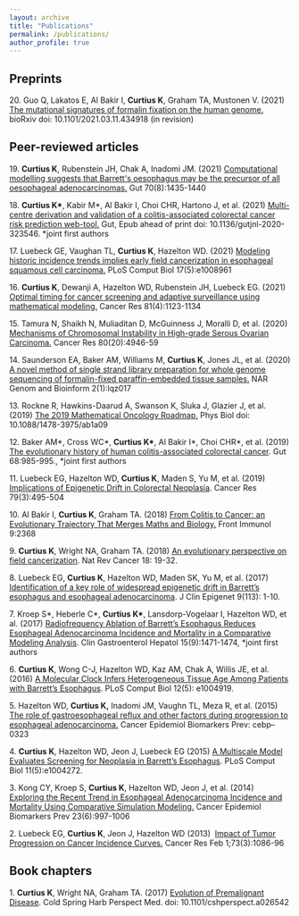 ```yaml
---
layout: archive
title: "Publications"
permalink: /publications/
author_profile: true
---
```


<h2>Preprints</h2>

<p>20.  Guo Q, Lakatos E, Al Bakir I, <strong>Curtius K</strong>, Graham TA, Mustonen V. (2021) <a href="https://www.biorxiv.org/content/10.1101/2021.03.11.434918v1" target="_blank"> The mutational signatures of formalin fixation on the human genome.</a> bioRxiv doi: 10.1101/2021.03.11.434918 (in revision)

<h2>Peer-reviewed articles</h2>
<p>19. <strong>Curtius K</strong>, Rubenstein JH, Chak A, Inadomi JM. (2021) <a href="https://gut.bmj.com/content/70/8/1435.long" target="_blank"> Computational modelling suggests that Barrett's oesophagus may be the precursor of all oesophageal adenocarcinomas.</a> Gut 70(8):1435-1440
</p><p>18. <strong>Curtius K*</strong>, Kabir M*, Al Bakir I, Choi CHR, Hartono J, et al. (2021) <a href="https://gut.bmj.com/content/early/2021/05/13/gutjnl-2020-323546.abstract" target="_blank"> Multi-centre derivation and validation of a colitis-associated colorectal cancer risk prediction web-tool.</a> Gut, Epub ahead of print doi: 10.1136/gutjnl-2020-323546. *joint first authors 
</p><p>17. Luebeck GE, Vaughan TL, <strong>Curtius K</strong>, Hazelton WD. (2021) <a href="https://journals.plos.org/ploscompbiol/article?id=10.1371/journal.pcbi.1008961" target="_blank"> Modeling historic incidence trends implies early field cancerization in esophageal squamous cell carcinoma.</a> PLoS Comput Biol 17(5):e1008961
</p><p>16. <strong>Curtius K</strong>, Dewanji A, Hazelton WD, Rubenstein JH, Luebeck EG. (2021) <a href="https://cancerres.aacrjournals.org/content/81/4/1123.short" target="_blank"> Optimal timing for cancer screening and adaptive surveillance using mathematical modeling.</a> Cancer Res 81(4):1123-1134 
</p><p>15. Tamura N, Shaikh N, Muliaditan D, McGuinness J, Moralli D, et al. (2020) <a href="https://cancerres.aacrjournals.org/content/80/22/4946.long" target="_blank">Mechanisms of Chromosomal Instability in High-grade Serous Ovarian Carcinoma.</a> Cancer Res 80(20):4946-59</p>
<p>14. Saunderson EA, Baker AM, Williams M, <strong>Curtius K</strong>,  Jones JL, et al. (2020) <a href="https://academic.oup.com/nargab/article/2/1/lqz017/5678524" target="_blank">A novel method of single strand library preparation for whole genome sequencing of formalin-fixed paraffin-embedded tissue samples.</a> NAR Genom and Bioinform 2(1):lqz017
</p><p>13.  Rockne R, Hawkins-Daarud A, Swanson K, Sluka J, Glazier J, et al. (2019)  <a href="https://iopscience.iop.org/article/10.1088/1478-3975/ab1a09/meta" target="_blank">The 2019 Mathematical Oncology Roadmap.</a> Phys Biol doi: 10.1088/1478-3975/ab1a09 
</p><p>12.  Baker AM*, Cross WC*, <strong>Curtius K*</strong>, Al Bakir I*, Choi CHR*, et al. (2019)  <a href="https://gut.bmj.com/content/68/6/985.abstract" target="_blank">The evolutionary history of human colitis-associated colorectal cancer</a>. Gut 68:985-995.,  *joint first authors
</p><p>11.  Luebeck EG, Hazelton WD, <strong>Curtius K</strong>, Maden S, Yu M, et al. (2019) <a href="http://cancerres.aacrjournals.org/content/early/2018/12/19/0008-5472.CAN-18-1682.full-text.pdf" target="_blank">Implications of Epigenetic Drift in Colorectal Neoplasia</a>. Cancer Res 79(3):495-504
</p><p>10.  Al Bakir I, <strong>Curtius K</strong>, Graham TA. (2018) <a href="https://www.frontiersin.org/articles/10.3389/fimmu.2018.02368/full" target="_blank">From Colitis to Cancer: an Evolutionary Trajectory That Merges Maths and Biology.</a> Front Immunol 9:2368
</p><p>9.  <strong>Curtius K</strong>, Wright NA, Graham TA. (2018) <a href="https://www.nature.com/articles/nrc.2017.102" target="_blank">An evolutionary perspective on field cancerization</a>. Nat Rev Cancer 18: 19-32.
</p><p>8.  Luebeck EG, <strong>Curtius K</strong>, Hazelton WD, Maden SK, Yu M, et al. (2017) <a href="https://clinicalepigeneticsjournal.biomedcentral.com/articles/10.1186/s13148-017-0409-4" target="_blank">Identification of a key role of widespread epigenetic drift in Barrett’s esophagus and esophageal adenocarcinoma</a>. J Clin Epigenet 9(113): 1-10. </p>
<p>7. Kroep S*, Heberle C*, <strong>Curtius K*</strong>,  Lansdorp-Vogelaar I, Hazelton WD, et al. (2017) <a href="https://www.gastrojournal.org/article/S1542-3565(17)30019-8/abstract" target="_blank">Radiofrequency Ablation of Barrett’s Esophagus Reduces Esophageal Adenocarcinoma Incidence and Mortality in a Comparative Modeling Analysis</a>. Clin Gastroenterol Hepatol 15(9):1471-1474, *joint first authors</p>
<p>6. <strong>Curtius K</strong>, Wong C-J, Hazelton WD, Kaz AM, Chak A, Willis JE, et al. (2016) <a href="http://journals.plos.org/ploscompbiol/article?id=10.1371/journal.pcbi.1004919" target="_blank">A Molecular Clock Infers Heterogeneous Tissue Age Among Patients with Barrett’s Esophagus</a>. PLoS Comput Biol 12(5): e1004919. </p>
<p>5. Hazelton WD, <strong>Curtius K,</strong> Inadomi JM, Vaughn TL, Meza R, et al. (2015) <a href="http://cebp.aacrjournals.org/content/early/2015/06/10/1055-9965.EPI-15-0323-T" target="_blank">The role of gastroesophageal reflux and other factors during progression to esophageal adenocarcinoma.</a> Cancer Epidemiol Biomarkers Prev: cebp–0323<br/></p>
<p>4. <strong>Curtius K</strong>, Hazelton WD, Jeon J, Luebeck EG (2015) <a href="http://journals.plos.org/ploscompbiol/article?id=10.1371/journal.pcbi.1004272" target="_blank">A Multiscale Model Evaluates Screening for Neoplasia in Barrett’s Esophagus</a>. PLoS Comput Biol 11(5):e1004272. </p>
<p>3. Kong CY, Kroep S, <strong>Curtius K</strong>, Hazelton WD, Jeon J, et al. (2014) <a href="http://cebp.aacrjournals.org/content/23/6/997.long" target="_blank">Exploring the Recent Trend in Esophageal Adenocarcinoma Incidence and Mortality Using Comparative Simulation Modeling.</a> Cancer Epidemiol Biomarkers Prev 23(6):997-1006</p>
<p>2. Luebeck EG, <strong>Curtius K</strong>, Jeon J, Hazelton WD (2013)  <a href="http://cancerres.aacrjournals.org/cgi/pmidlookup?view=long&amp;pmid=23054397" target="_blank">Impact of Tumor Progression on Cancer Incidence Curves.</a> Cancer Res Feb 1;73(3):1086-96</p>

<h2>Book chapters</h2>

<p>1.  <strong>Curtius K</strong>, Wright NA, Graham TA. (2017) <a href="http://perspectivesinmedicine.cshlp.org/content/early/2017/05/09/cshperspect.a026542.abstract" target="_blank">Evolution of Premalignant Disease</a>. Cold Spring Harb Perspect Med. doi: 10.1101/cshperspect.a026542 </p>


